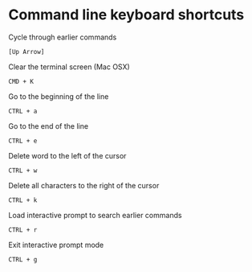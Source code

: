 
# Command line keyboard shortcuts

Cycle through earlier commands

	[Up Arrow]

Clear the terminal screen (Mac OSX)
	
	CMD + K

Go to the beginning of the line

	CTRL + a
	
Go to the end of the line

	CTRL + e
	
Delete word to the left of the cursor

	CTRL + w
	
Delete all characters to the right of the cursor

	CTRL + k

Load interactive prompt to search earlier commands

	CTRL + r
	
Exit interactive prompt mode

	CTRL + g
